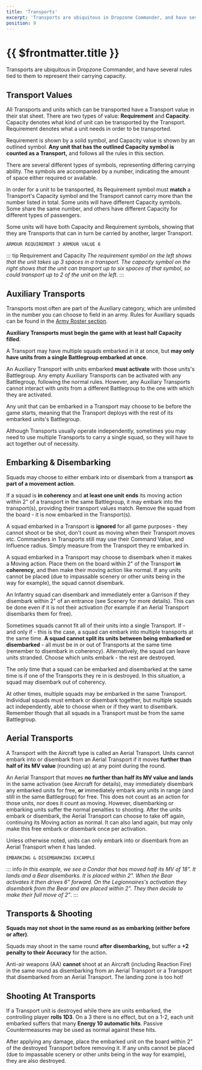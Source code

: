 ```yaml
---
title: 'Transports'
excerpt: 'Transports are ubiquitous in Dropzone Commander, and have several rules tied to them to represent their carrying capacity.'
position: 9
---
```


# {{ $frontmatter.title }}

Transports are ubiquitous in Dropzone Commander, and have several rules tied to them to represent their carrying capacity.

## Transport Values

All Transports and units which can be transported have a Transport value in their stat sheet. There are two types of value: **Requirement** and **Capacity**. Capacity denotes what kind of unit can be transported by the Transport. Requirement denotes what a unit needs in order to be transported.

Requirement is shown by a solid symbol, and Capacity value is shown by an outlined symbol. **Any unit that has the outlined Capacity symbol is counted as a Transport,** and follows all the rules in this section.

There are several different types of symbols, representing differing carrying ability. The symbols are accompanied by a number, indicating the amount of space either required or available.

In order for a unit to be transported, its Requirement symbol must **match** a Transport's Capacity symbol and the Transport cannot carry more than the number listed in total. Some units will have different Capacity symbols. Some share the same number, and others have different Capacity for different types of passengers.

Some units will have both Capacity and Requirement symbols, showing that they are Transports that can in turn be carried by another, larger Transport.

```IMG
ARMOUR REQUIREMENT 3 ARMOUR VALUE 6
```

::: tip Requirement and Capacity
_The requirement symbol on the left shows that the unit takes up 3 spaces in a transport. The capacity symbol on the right shows that the unit can transport up to six spaces of that symbol, so could transport up to 2 of the unit on the left_.
:::

## Auxiliary Transports

Transports most often are part of the Auxiliary category, which are unlimited in the number you can choose to field in an army. Rules for Auxiliary squads can be found in the [Army Roster section](/en/dzc/building-your-army#the-army-roster).

**Auxiliary Transports must begin the game with at least half Capacity filled**.

A Transport may have multiple squads embarked in it at once, but **may only have units from a single Battlegroup embarked at once**.

An Auxiliary Transport with units embarked **must activate** with those units's Battlegroup. Any empty Auxiliary Transports can be activated with any Battlegroup, following the normal rules. However, any Auxiliary Transports cannot interact with units from a different Battlegroup to the one with which they are activated.

Any unit that can be embarked in a Transport may choose to be before the game starts, meaning that the Transport deploys with the rest of its embarked units's Battlegroup.

Although Transports usually operate independently, sometimes you may need to use multiple Transports to carry a single squad, so they will have to act together out of necessity.

## Embarking & Disembarking

Squads may choose to either embark into or disembark from a transport **as part of a movement action**.

If a squad is **in coherency** and **at least one unit** **ends** its moving action within 2" of a transport in the same Battlegroup, it may embark into the transport(s), providing their transport values match. Remove the squad from the board - it is now embarked in the Transport(s).

A squad embarked in a Transport is **ignored** for all game purposes - they cannot shoot or be shot, don't count as moving when their Transport moves etc. Commanders in Transports still may use their Command Value, and Influence radius. Simply measure from the Transport they re embarked in.

A squad embarked in a Transport may choose to disembark when it makes a Moving action. Place them on the board within 2" of the Transport **in coherency,** and then make their moving action like normal. If any units cannot be placed (due to impassable scenery or other units being in the way for example), the squad cannot disembark.

An Infantry squad can disembark and immediately enter a Garrison if they disembark within 2" of an entrance (see Scenery for more details). This can be done even if it is not their activation (for example if an Aerial Transport disembarks them for free).

Sometimes squads cannot fit all of their units into a single Transport. If - and only if - this is the case, a squad can embark into multiple transports at the same time. **A squad cannot split its units between being embarked or disembarked** - all must be in or out of Transports at the same time (remember to disembark in coherency). Alternatively, the squad can leave units stranded. Choose which units embark - the rest are destroyed.

The only time that a squad can be embarked and disembarked at the same time is if one of the Transports they re in is destroyed. In this situation, a squad may disembark out of coherency.

At other times, multiple squads may be embarked in the same Transport. Individual squads must embark or disembark together, but multiple squads act independently, able to choose when or if they want to disembark. Remember though that all squads in a Transport must be from the same Battlegroup.

## Aerial Transports

A Transport with the Aircraft type is called an Aerial Transport. Units cannot embark into or disembark from an Aerial Transport if it moves **further than half of its MV value** (rounding up) at any point during the round.

An Aerial Transport that moves **no further than half its MV value and lands** in the same activation (see Aircraft for details), may immediately disembark any embarked units for free, **or** immediately embark any units in range (and still in the same Battlegroup) for free. This does not count as an action for those units, nor does it count as moving. However, disembarking or embarking units suffer the normal penalties to shooting. After the units embark or disembark, the Aerial Transport can choose to take off again, continuing its Moving action as normal. It can also land again, but may only make this free embark or disembark once per activation.

Unless otherwise noted, units can only embark into or disembark from an Aerial Transport when it has landed.

```IMG
EMBARKING & DISEMBARKING EXCAMPLE
```

::: info _In this example, we see a Condor that has moved half its MV of 18". It lands and a Bear disembarks. It is placed within 2". When the Bear activates it then drives 6" forward. On the Legionnaires's activation they disembark from the Bear and are placed within 2". They then decide to make their full move of 2"_.
:::

## Transports & Shooting

**Squads may not shoot in the same round as as embarking (either before or after)**.

Squads may shoot in the same round **after** **disembarking,** but suffer a **+2 penalty to their Accuracy** for the action.

Anti-air weapons (AA) **cannot** shoot at an Aircraft (including Reaction Fire) in the same round as disembarking from an Aerial Transport or a Transport that disembarked from an Aerial Transport. The landing zone is too hot!

## Shooting At Transports

If a Transport unit is destroyed while there are units embarked, the controlling player **rolls 1D3**. On a 3 there is no effect, but on a 1-2, each unit embarked suffers that many **Energy 10 automatic hits**. Passive Countermeasures may be used as normal against these hits.

After applying any damage, place the embarked unit on the board within 2" of the destroyed Transport before removing it. If any units cannot be placed (due to impassable scenery or other units being in the way for example), they are also destroyed.
